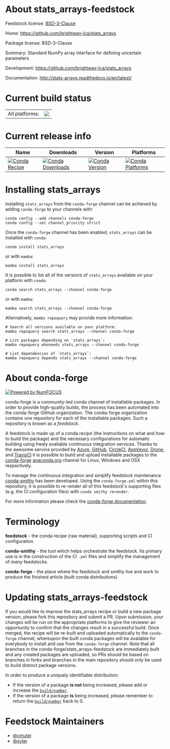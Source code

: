 About stats_arrays-feedstock
============================

Feedstock license: [BSD-3-Clause](https://github.com/conda-forge/stats_arrays-feedstock/blob/main/LICENSE.txt)

Home: https://github.com/brightway-lca/stats_arrays

Package license: BSD-3-Clause

Summary: Standard NumPy array interface for defining uncertain parameters

Development: https://github.com/brightway-lca/stats_arrays

Documentation: http://stats-arrays.readthedocs.io/en/latest/

Current build status
====================


<table><tr><td>All platforms:</td>
    <td>
      <a href="https://dev.azure.com/conda-forge/feedstock-builds/_build/latest?definitionId=16965&branchName=main">
        <img src="https://dev.azure.com/conda-forge/feedstock-builds/_apis/build/status/stats_arrays-feedstock?branchName=main">
      </a>
    </td>
  </tr>
</table>

Current release info
====================

| Name | Downloads | Version | Platforms |
| --- | --- | --- | --- |
| [![Conda Recipe](https://img.shields.io/badge/recipe-stats_arrays-green.svg)](https://anaconda.org/conda-forge/stats_arrays) | [![Conda Downloads](https://img.shields.io/conda/dn/conda-forge/stats_arrays.svg)](https://anaconda.org/conda-forge/stats_arrays) | [![Conda Version](https://img.shields.io/conda/vn/conda-forge/stats_arrays.svg)](https://anaconda.org/conda-forge/stats_arrays) | [![Conda Platforms](https://img.shields.io/conda/pn/conda-forge/stats_arrays.svg)](https://anaconda.org/conda-forge/stats_arrays) |

Installing stats_arrays
=======================

Installing `stats_arrays` from the `conda-forge` channel can be achieved by adding `conda-forge` to your channels with:

```
conda config --add channels conda-forge
conda config --set channel_priority strict
```

Once the `conda-forge` channel has been enabled, `stats_arrays` can be installed with `conda`:

```
conda install stats_arrays
```

or with `mamba`:

```
mamba install stats_arrays
```

It is possible to list all of the versions of `stats_arrays` available on your platform with `conda`:

```
conda search stats_arrays --channel conda-forge
```

or with `mamba`:

```
mamba search stats_arrays --channel conda-forge
```

Alternatively, `mamba repoquery` may provide more information:

```
# Search all versions available on your platform:
mamba repoquery search stats_arrays --channel conda-forge

# List packages depending on `stats_arrays`:
mamba repoquery whoneeds stats_arrays --channel conda-forge

# List dependencies of `stats_arrays`:
mamba repoquery depends stats_arrays --channel conda-forge
```


About conda-forge
=================

[![Powered by
NumFOCUS](https://img.shields.io/badge/powered%20by-NumFOCUS-orange.svg?style=flat&colorA=E1523D&colorB=007D8A)](https://numfocus.org)

conda-forge is a community-led conda channel of installable packages.
In order to provide high-quality builds, the process has been automated into the
conda-forge GitHub organization. The conda-forge organization contains one repository
for each of the installable packages. Such a repository is known as a *feedstock*.

A feedstock is made up of a conda recipe (the instructions on what and how to build
the package) and the necessary configurations for automatic building using freely
available continuous integration services. Thanks to the awesome service provided by
[Azure](https://azure.microsoft.com/en-us/services/devops/), [GitHub](https://github.com/),
[CircleCI](https://circleci.com/), [AppVeyor](https://www.appveyor.com/),
[Drone](https://cloud.drone.io/welcome), and [TravisCI](https://travis-ci.com/)
it is possible to build and upload installable packages to the
[conda-forge](https://anaconda.org/conda-forge) [anaconda.org](https://anaconda.org/)
channel for Linux, Windows and OSX respectively.

To manage the continuous integration and simplify feedstock maintenance
[conda-smithy](https://github.com/conda-forge/conda-smithy) has been developed.
Using the ``conda-forge.yml`` within this repository, it is possible to re-render all of
this feedstock's supporting files (e.g. the CI configuration files) with ``conda smithy rerender``.

For more information please check the [conda-forge documentation](https://conda-forge.org/docs/).

Terminology
===========

**feedstock** - the conda recipe (raw material), supporting scripts and CI configuration.

**conda-smithy** - the tool which helps orchestrate the feedstock.
                   Its primary use is in the construction of the CI ``.yml`` files
                   and simplify the management of *many* feedstocks.

**conda-forge** - the place where the feedstock and smithy live and work to
                  produce the finished article (built conda distributions)


Updating stats_arrays-feedstock
===============================

If you would like to improve the stats_arrays recipe or build a new
package version, please fork this repository and submit a PR. Upon submission,
your changes will be run on the appropriate platforms to give the reviewer an
opportunity to confirm that the changes result in a successful build. Once
merged, the recipe will be re-built and uploaded automatically to the
`conda-forge` channel, whereupon the built conda packages will be available for
everybody to install and use from the `conda-forge` channel.
Note that all branches in the conda-forge/stats_arrays-feedstock are
immediately built and any created packages are uploaded, so PRs should be based
on branches in forks and branches in the main repository should only be used to
build distinct package versions.

In order to produce a uniquely identifiable distribution:
 * If the version of a package **is not** being increased, please add or increase
   the [``build/number``](https://docs.conda.io/projects/conda-build/en/latest/resources/define-metadata.html#build-number-and-string).
 * If the version of a package **is** being increased, please remember to return
   the [``build/number``](https://docs.conda.io/projects/conda-build/en/latest/resources/define-metadata.html#build-number-and-string)
   back to 0.

Feedstock Maintainers
=====================

* [@cmutel](https://github.com/cmutel/)
* [@xylar](https://github.com/xylar/)

